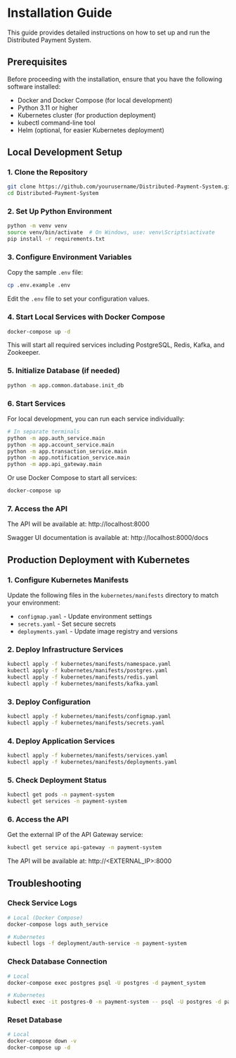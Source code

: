 # Installation Guide

This guide provides detailed instructions on how to set up and run the Distributed Payment System.

## Prerequisites

Before proceeding with the installation, ensure that you have the following software installed:

- Docker and Docker Compose (for local development)
- Python 3.11 or higher
- Kubernetes cluster (for production deployment)
- kubectl command-line tool
- Helm (optional, for easier Kubernetes deployment)

## Local Development Setup

### 1. Clone the Repository

```bash
git clone https://github.com/yourusername/Distributed-Payment-System.git
cd Distributed-Payment-System
```

### 2. Set Up Python Environment

```bash
python -m venv venv
source venv/bin/activate  # On Windows, use: venv\Scripts\activate
pip install -r requirements.txt
```

### 3. Configure Environment Variables

Copy the sample `.env` file:

```bash
cp .env.example .env
```

Edit the `.env` file to set your configuration values.

### 4. Start Local Services with Docker Compose

```bash
docker-compose up -d
```

This will start all required services including PostgreSQL, Redis, Kafka, and Zookeeper.

### 5. Initialize Database (if needed)

```bash
python -m app.common.database.init_db
```

### 6. Start Services

For local development, you can run each service individually:

```bash
# In separate terminals
python -m app.auth_service.main
python -m app.account_service.main
python -m app.transaction_service.main
python -m app.notification_service.main
python -m app.api_gateway.main
```

Or use Docker Compose to start all services:

```bash
docker-compose up
```

### 7. Access the API

The API will be available at: http://localhost:8000

Swagger UI documentation is available at: http://localhost:8000/docs

## Production Deployment with Kubernetes

### 1. Configure Kubernetes Manifests

Update the following files in the `kubernetes/manifests` directory to match your environment:

- `configmap.yaml` - Update environment settings
- `secrets.yaml` - Set secure secrets
- `deployments.yaml` - Update image registry and versions

### 2. Deploy Infrastructure Services

```bash
kubectl apply -f kubernetes/manifests/namespace.yaml
kubectl apply -f kubernetes/manifests/postgres.yaml
kubectl apply -f kubernetes/manifests/redis.yaml
kubectl apply -f kubernetes/manifests/kafka.yaml
```

### 3. Deploy Configuration

```bash
kubectl apply -f kubernetes/manifests/configmap.yaml
kubectl apply -f kubernetes/manifests/secrets.yaml
```

### 4. Deploy Application Services

```bash
kubectl apply -f kubernetes/manifests/services.yaml
kubectl apply -f kubernetes/manifests/deployments.yaml
```

### 5. Check Deployment Status

```bash
kubectl get pods -n payment-system
kubectl get services -n payment-system
```

### 6. Access the API

Get the external IP of the API Gateway service:

```bash
kubectl get service api-gateway -n payment-system
```

The API will be available at: http://<EXTERNAL_IP>:8000

## Troubleshooting

### Check Service Logs

```bash
# Local (Docker Compose)
docker-compose logs auth_service

# Kubernetes
kubectl logs -f deployment/auth-service -n payment-system
```

### Check Database Connection

```bash
# Local
docker-compose exec postgres psql -U postgres -d payment_system

# Kubernetes
kubectl exec -it postgres-0 -n payment-system -- psql -U postgres -d payment_system
```

### Reset Database

```bash
# Local
docker-compose down -v
docker-compose up -d
``` 